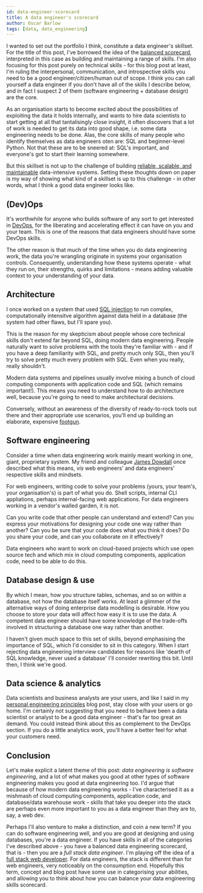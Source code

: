 ```yaml
---
id: data-engineer-scorecard
title: A data engineer's scorecard
author: Oscar Barlow
tags: [data, data_engineering]
---
```


I wanted to set out the portfolio I think, constitute a data engineer's skillset. For the title of this post, I've borrowed the idea of the [balanced scorecard](https://en.wikipedia.org/wiki/Balanced_scorecard), interpreted in this case as building and maintaining a range of skills. I'm also focusing for this post purely on technical skills - for this blog post at least, I'm ruling the interpersonal, communication, and introspective skills you need to be a good engineer/citizen/human out of scope. I think you can call yourself a data engineer if you don't have all of the skills I describe below, and in fact I suspect 2 of them (software engineering + database design) are the core.

<!-- truncate -->

As an organisation starts to become excited about the possibilities of exploiting the data it holds internally, and wants to hire data scientists to start getting at all that tantalisingly close insight, it often discovers that a lot of work is needed to get its data into good shape, i.e. some data engineering needs to be done. Alas, the core skills of many people who identify themselves as data engineers oten are: SQL and beginner-level Python. Not that these are to be sneered at: SQL's important, and everyone's got to start their learning somewhere.

But this skillset is not up to the challenge of building [reliable, scalable, and maintainable](https://www.amazon.co.uk/Designing-Data-Intensive-Applications-Reliable-Maintainable/dp/1449373321) data-intensive systems. Setting these thoughts down on paper is my way of showing what kind of a skillset is up to this challenge - in other words, what I think a good data engineer looks like.

## (Dev)Ops
It's worthwhile for anyone who builds software of any sort to get interested in [DevOps](https://en.wikipedia.org/wiki/DevOps), for the liberating and accelerating effect it can have on you and your team. This is one of the reasons that data engineers should have some DevOps skills.

The other reason is that much of the time when you do data engineering work, the data you're wrangling originate in systems your organisation controls. Consequently, understanding how these systems operate - what they run on, their strengths, quirks and limitations - means adding valuable context to your understanding of your data.

## Architecture
I once worked on a system that used [SQL injection](https://searchsoftwarequality.techtarget.com/definition/SQL-injection) to run complex, computationally intensitve algorithm against data held in a database (the system had other flaws, but I'll spare you).

This is the reason for my skepticism about people whose core technical skills don't extend far beyond SQL, doing modern data engineering. People naturally want to solve problems with the tools they're familiar with - and if you have a deep familiarity with SQL, and pretty much only SQL, then you'll try to solve pretty much every problem with SQL. Even when you really, really shouldn't.

Modern data systems and pipelines usually involve mixing a bunch of cloud computing components with application code and SQL (which remains important!). This means you need to understand how to do architecture well, because you're going to need to make architectural decisions.

Conversely, without an awareness of the diversity of ready-to-rock tools out there and their appropriate use scenarios, you'll end up building an elaborate, expensive [footgun](https://en.wiktionary.org/wiki/footgun).

## Software engineering
Consider a time when data engineering work mainly meant working in one, giant, proprietary system. My friend and colleague [James Dowdall](https://www.linkedin.com/in/james-dowdall-52250438/) once described what this means, _vis_ web engineers' and data engineers' respective skills and mindsets.

For web engineers, writing code to solve your problems (yours, your team's, your organisation's) is part of what you do. Shell scripts, internal CLI appliations, perhaps internal-facing web applications. For data engineers working in a vendor's walled garden, it is not.

Can you write code that other people can understand and extend? Can you express your motivations for designing your code one way rather than another? Can you be sure that your code does what you think it does? Do you share your code, and can you collaborate on it effectively?

Data engineers who want to work on cloud-based projects which use open source tech and which mix in cloud computing components, application code, need to be able to do this.

## Database design & use
By which I mean, how you structure tables, schemas, and so on within a database, not how the database itself works. At least a glimmer of the alternative ways of doing enterprise data modelling is desirable. How you choose to store your data will affect how easy it is to use the data. A competent data engineer should have some knowledge of the trade-offs involved in structuring a database one way rather than another.

I haven't given much space to this set of skills, beyond emphasising the importance of SQL, which I'd consider to sit in this category. When I start rejecting data engineering interview candidates for reasons like 'dearth of SQL knowledge, never used a database' I'll consider rewriting this bit. Until then, I think we're good.

## Data science & analytics
Data scientists and business analysts are your users, and like I said in my [personal engineering principles](/my-personal-engineering-principles) blog post, stay close with your users or go home. I'm certainly not suggesting that you need to be/have been a data scientist or analyst to be a good data engineer - that's far too great an demand. You could instead think about this as complement to the DevOps section. If you do a little analytics work, you'll have a better feel for what your customers need.

## Conclusion
Let's make explicit a latent theme of this post: _data engineering is software engineering_, and a lot of what makes you good at other types of software engineering makes you good at data engineering too. I'd argue that because of how modern data engineering works - I've characterised it as a mishmash of cloud computing components, application code, and database/data warehouse work - skills that take you deeper into the stack are perhaps even more important to you as a data engineer than they are to, say, a web dev.

Perhaps I'll also venture to make a distinction, and coin a new term? If you can do software engineering well, and you are good at designing and using databases, you're a data engineer. If you have skills in all of the categories I've described above - you have a balanced data engineering scorecard, that is - then you are a _full stack data engineer_. I'm playing off the idea of a [full stack web developer](https://www.quora.com/What-is-the-difference-between-a-Full-Stack-Developer-and-a-Full-Stack-Engineer). For data engineers, the stack is different than for web engineers, very noticeably on the consumption end. Hopefully this term, concept and blog post have some use in categorising your abilities, and allowing you to think about how you can balance your data engineering skills scorecard.